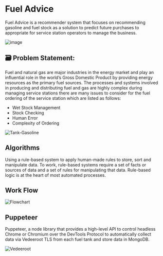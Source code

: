 
# Fuel Advice

Fuel Advice is a recommender system that focuses on recommending gasoline and fuel stock as a solution to predict future purchases to appropriate 
for service station operators to manage the business.

![image](https://user-images.githubusercontent.com/74519762/204438750-320b055a-3664-4c2f-8bef-80e43dd3a56a.png)


## 🗃️ Problem Statement: 
Fuel and natural gas are major industries in the energy market and play an influential role in the world’s Gross Domestic Product by providing energy resources as the primary fuel sources. The processes and systems involved in producing and distributing fuel and gas are highly complex during managing service stations there are many issues to consider for the fuel ordering of the service station which are listed as follows:

  - Wet Stock Management
  - Stock Checking
  - Human Error
  - Complexity of Ordering
  
  ![Tank-Gasoline](https://user-images.githubusercontent.com/74519762/218240203-87de20ad-6468-47a4-addd-6d1272093eb5.png)

## Algorithms  
Using a rule-based system to apply human-made rules to store, sort and manipulate data. To work, rule-based systems require a set of facts or sources of data and a set of rules for manipulating that data. Rule-based logic is at the heart of most automated processes.

## Work Flow
![Flowchart](https://user-images.githubusercontent.com/74519762/210126466-84e1929d-46da-4973-9196-b615b351c281.PNG)

## Puppeteer
Puppeteer, a node library that provides a high-level API to control headless Chrome or Chromium over the DevTools Protocol to automatically collect data via Vedeeroot TLS from each fuel tank and store data in MongoDB.

![Vedeeroot](https://user-images.githubusercontent.com/74519762/195978907-33fb553b-b7e0-4f8c-8f4b-2f7676ee8d13.PNG)




